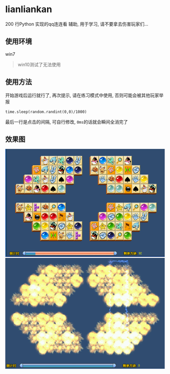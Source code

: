 # lianliankan

200 行Python 实现的qq连连看 辅助, 用于学习, 请不要拿去伤害玩家们...

## 使用环境
win7
> win10测试了无法使用

## 使用方法
开始游戏后运行就行了, 再次提示, 请在练习模式中使用, 否则可能会被其他玩家举报
```
time.sleep(random.randint(0,0)/1000)
```
最后一行是点击的间隔, 可自行修改, `0ms`的话就会瞬间全消完了

## 效果图
![1](screenshots/1.png)
![2](screenshots/2.png)
